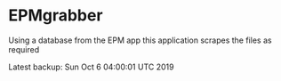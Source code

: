 # EPMgrabber
Using a database from the EPM app this application scrapes the files as required


Latest backup: Sun Oct 6 04:00:01 UTC 2019
